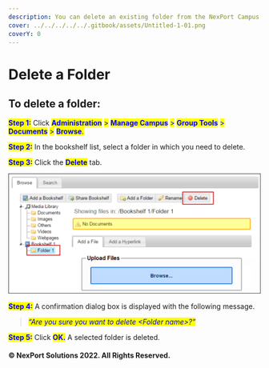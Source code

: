 ```yaml
---
description: You can delete an existing folder from the NexPort Campus.
cover: ../../../../../.gitbook/assets/Untitled-1-01.png
coverY: 0
---
```


# Delete a Folder

## **To delete a folder:**

<mark style="color:blue;">**Step 1:**</mark> Click <mark style="color:blue;">**Administration**</mark> <mark style="color:blue;"></mark><mark style="color:blue;">></mark> <mark style="color:blue;"></mark><mark style="color:blue;">**Manage Campus**</mark> <mark style="color:blue;"></mark><mark style="color:blue;">></mark> <mark style="color:blue;"></mark><mark style="color:blue;">**Group Tools**</mark> <mark style="color:blue;"></mark><mark style="color:blue;">></mark> <mark style="color:blue;"></mark><mark style="color:blue;">**Documents**</mark> <mark style="color:blue;"></mark><mark style="color:blue;">></mark> <mark style="color:blue;"></mark><mark style="color:blue;">**Browse**</mark><mark style="color:blue;">.</mark>

<mark style="color:blue;">**Step 2:**</mark>  In the bookshelf list, select a folder in which you need to delete.

<mark style="color:blue;">**Step 3:**</mark>  Click the <mark style="color:blue;">**Delete**</mark> tab.

![](/.gitbook/assets/Folder_Delete_550x261.png)

<mark style="color:blue;">**Step 4:**</mark>  A confirmation dialog box is displayed with the following message.

> &#x20;<mark style="color:blue;"></mark> <mark style="color:blue;"></mark>_<mark style="color:blue;">“Are you sure you want to delete \<Folder name>?”</mark>_

<mark style="color:blue;">**Step 5:**</mark>  Click <mark style="color:blue;">**OK.**</mark>  A selected folder is deleted.

#### © NexPort Solutions 2022. All Rights Reserved.
